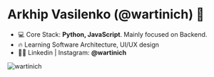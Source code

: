 <h1 align="left">Arkhip Vasilenko (@wartinich) 👋</h1>

- 💻 Core Stack: **Python, JavaScript**. Mainly focused on Backend.
- 🔥 Learning Software Architecture, UI/UX design
- 👨‍💻 Linkedin | Instagram: **@wartinich**

<p>&nbsp;<img align="left" src="https://github-readme-stats.vercel.app/api?username=wartinich&count_private=true" alt="wartinich" /></p>


